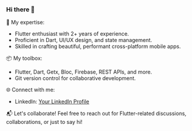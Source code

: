 ### Hi there 👋

🚀 My expertise:
- Flutter enthusiast with 2+ years of experience.
- Proficient in Dart, UI/UX design, and state management.
- Skilled in crafting beautiful, performant cross-platform mobile apps.

📦 My toolbox:
- Flutter, Dart, Getx, Bloc, Firebase, REST APIs, and more.
- Git version control for collaborative development.

🌐 Connect with me:
- LinkedIn: [Your LinkedIn Profile](https://www.linkedin.com/in/yourlinkedinprofile/)

📬 Let's collaborate! Feel free to reach out for Flutter-related discussions, collaborations, or just to say hi!
